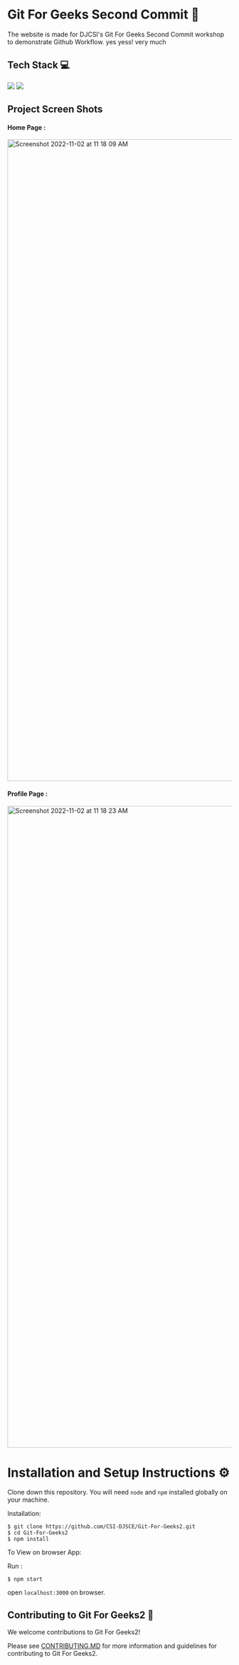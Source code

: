 # Git For Geeks Second Commit 🚀
The website is made for DJCSI's Git For Geeks Second Commit workshop to demonstrate Github Workflow. yes yess! very much
## Tech Stack 💻
![](https://img.shields.io/badge/React-20232A?style=for-the-badge&logo=react&logoColor=61DAFB)
![](https://img.shields.io/badge/Tailwind_CSS-38B2AC?style=for-the-badge&logo=tailwind-css&logoColor=white)



## Project Screen Shots
#### Home Page :
<img width="1440" alt="Screenshot 2022-11-02 at 11 18 09 AM" src="https://user-images.githubusercontent.com/111295843/199408503-b60a5c7c-588f-4fa0-baea-81efe5a0ee2f.png">

#### Profile Page :
<img width="1440" alt="Screenshot 2022-11-02 at 11 18 23 AM" src="https://user-images.githubusercontent.com/111295843/199408530-e6d6a8a7-c54d-48c5-b650-6a09de9c950f.png">



# Installation and Setup Instructions ⚙️

Clone down this repository. You will need `node` and `npm` installed globally on your machine.  

Installation:

    $ git clone https://github.com/CSI-DJSCE/Git-For-Geeks2.git
    $ cd Git-For-Geeks2 
    $ npm install
    

To View on browser App:

Run : 
    
    $ npm start

open `localhost:3000`  on browser.


## Contributing to Git For Geeks2 🙌

We welcome contributions to  Git For Geeks2!

Please see [CONTRIBUTING.MD](https://github.com/CSI-DJSCE/Git-For-Geeks2/blob/main/README.md) for more information and guidelines for contributing to Git For Geeks2.
